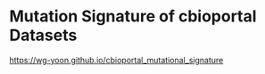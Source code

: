# Mutation Signature of cbioportal Datasets


https://wg-yoon.github.io/cbioportal_mutational_signature